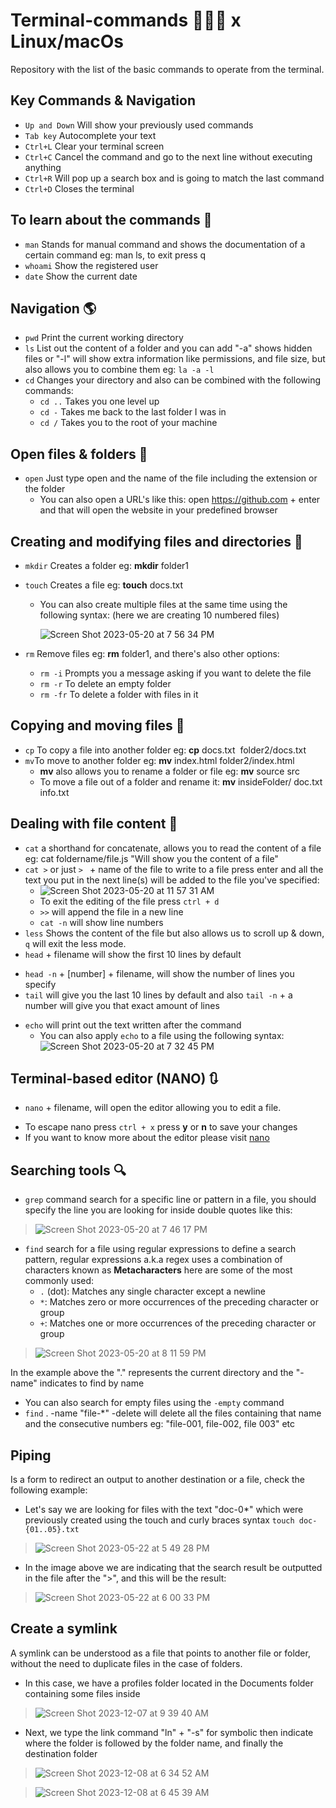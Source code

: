 # Terminal-commands 🧑🏻‍💻 x Linux/macOs

Repository with the list of the basic commands to operate from the terminal.

## Key Commands & Navigation

* `Up and Down` Will show your previously used commands
* `Tab key` Autocomplete your text
* `Ctrl+L` Clear your terminal screen
* `Ctrl+C` Cancel the command and go to the next line without executing anything
* `Ctrl+R` Will pop up a search box and is going to match the last command
* `Ctrl+D` Closes the terminal

## To learn about the commands :book:

* `man` Stands for manual command and shows the documentation of a certain command eg: man ls, to exit press q
* `whoami` Show the registered user
* `date` Show the current date

## Navigation :earth_americas:

* `pwd` Print the current working directory
* `ls` List out the content of a folder and you can add "-a" shows hidden files or "-l" will show extra information like permissions, and file size, but also allows you to combine them eg: `la -a -l`
* `cd` Changes your directory and also can be combined with the following commands:
  - `cd ..` Takes you one level up
  - `cd -`  Takes me back to the last folder I was in
  - `cd /`  Takes you to the root of your machine

## Open files & folders :open_file_folder:

* `open` Just type open and the name of the file including the extension or the folder
   - You can also open a URL's like this: open https://github.com + enter and that will open the website in your predefined browser

## Creating and modifying files and directories :bookmark_tabs:

* `mkdir` Creates a folder eg: __mkdir__ folder1
* `touch` Creates a file eg: __touch__ docs.txt
  - You can also create multiple files at the same time using the following syntax: (here we are creating 10 numbered files)
  
    ![Screen Shot 2023-05-20 at 7 56 34 PM](https://github.com/dmg85/terminal-commands/assets/69224630/bae7c955-fa59-4e02-a569-398abfbeb87f)

* `rm` Remove files eg: __rm__ folder1, and there's also other options:
  - `rm -i` Prompts you a message asking if you want to delete the file
  - `rm -r` To delete an empty folder
  - `rm -fr` To delete a folder with files in it

## Copying and moving files :truck:

* `cp` To copy a file into another folder eg: __cp__ docs.txt &nbsp;folder2/docs.txt
* `mv`To move to another folder eg: __mv__ index.html folder2/index.html
  - __mv__ also allows you to rename a folder or file eg: __mv__  source src
  - To move a file out of a folder and rename it: __mv__  insideFolder/ doc.txt info.txt
  
## Dealing with file content :abcd:

* `cat` a shorthand for concatenate, allows you to read the content of a file eg: cat foldername/file.js "Will show you the content of a file"
* `cat >` or just `> ` + name of the file to write to a file press enter and all the text you put in the next line(s) will be added to the file you've specified:
   - ![Screen Shot 2023-05-20 at 11 57 31 AM](https://github.com/dmg85/terminal-commands/assets/69224630/bc0abb31-1c83-45d7-a8e8-0f5a00809304)
   - To exit the editing of the file press `ctrl + d`
   - `>>` will append the file in a new line
   - `cat -n` will show line numbers
* `less` Shows the content of the file but also allows us to scroll up & down, `q` will exit the less mode.
*  `head` + filename  will show the first 10 lines by default 
  - `head -n` + [number] + filename, will show the number of lines you specify
  - `tail` will give you the last 10 lines by default and also `tail -n` + a number will give you that exact amount of lines
* `echo` will print out the text written after the command
  - You can also apply `echo` to a file using the following syntax:![Screen Shot 2023-05-20 at 7 32 45 PM](https://github.com/dmg85/terminal-commands/assets/69224630/09046bbc-9117-4095-b7a5-1f4467a779f3)


## Terminal-based editor (NANO) :arrows_clockwise:

* `nano` + filename, will open the editor allowing you to edit a file.
 - To escape nano press `ctrl + x` press __y__ or __n__ to save your changes
 - If you want to know more about the editor please visit [nano](www.nano-editor.org/docs.php)

## Searching tools :mag:

* `grep` command search for a specific line or pattern in a file, you should specify the line you are looking for inside double      quotes like this:

>![Screen Shot 2023-05-20 at 7 46 17 PM](https://github.com/dmg85/terminal-commands/assets/69224630/ee4a3a16-0e4c-4444-955b-8a5e915b0f51)

* `find` search for a file using regular expressions to define a search pattern, regular expressions a.k.a regex uses a combination of characters known as **Metacharacters** here are some of the most commonly used:
   - `.` (dot): Matches any single character except a newline
   - `*`: Matches zero or more occurrences of the preceding character or group
   - `+`: Matches one or more occurrences of the preceding character or group
 > ![Screen Shot 2023-05-20 at 8 11 59 PM](https://github.com/dmg85/terminal-commands/assets/69224630/f235bb21-5390-4781-a8c3-c84986f19ae0)

In the example above the "." represents the current directory and the "-name" indicates to find by name
- You can also search for empty files using the `-empty` command
- `find` . -name "file-*" -delete will delete all the files containing that name and the consecutive numbers eg: "file-001, file-002, file 003" etc

## Piping
   Is a form to redirect an output to another destination or a file, check the following example:
   - Let's say we are looking for files with the text "doc-0*" which were previously created using the touch and curly braces syntax `touch doc-{01..05}.txt` 
    
   > ![Screen Shot 2023-05-22 at 5 49 28 PM](https://github.com/dmg85/terminal-commands/assets/69224630/c3745bd8-61dc-405c-8d11-977651fc7ef8)
  
   -  In the image above we are indicating that the search result be outputted in the file after the ">", and this will be the result:
   
   >  ![Screen Shot 2023-05-22 at 6 00 33 PM](https://github.com/dmg85/terminal-commands/assets/69224630/f032012d-162d-4274-bda7-acc859b3c8bc)

## Create a symlink
   A symlink can be understood as a file that points to another file or folder, without the need to duplicate files in the case of folders.
   - In this case, we have a profiles folder located in the Documents folder containing some files inside
     
   > ![Screen Shot 2023-12-07 at 9 39 40 AM](https://github.com/dmg85/terminal-commands/assets/69224630/9bbf8340-8a13-4770-957f-e373787c4ffd)

   - Next, we type the link command "ln" + "-s" for symbolic then indicate where the folder is followed by the folder name, and finally the destination folder 

   > ![Screen Shot 2023-12-08 at 6 34 52 AM](https://github.com/dmg85/terminal-commands/assets/69224630/29028072-7d4f-434b-8290-b25bcc238a86)

   > ![Screen Shot 2023-12-08 at 6 45 39 AM](https://github.com/dmg85/terminal-commands/assets/69224630/1ab71c2b-22b3-4ca9-8168-11e95a51585d)
